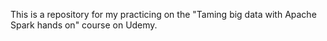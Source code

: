 This is a repository for my practicing on the "Taming big data with Apache Spark hands on" course on Udemy.
